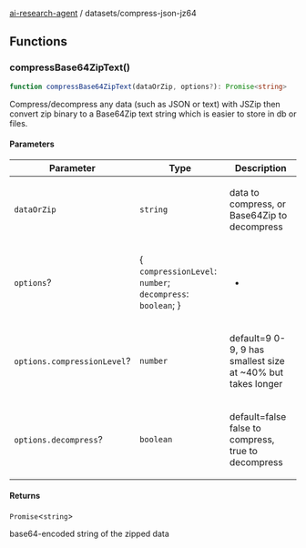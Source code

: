 [ai-research-agent](../index.md) / datasets/compress-json-jz64

## Functions

### compressBase64ZipText()

```ts
function compressBase64ZipText(dataOrZip, options?): Promise<string>
```

Compress/decompress any data (such as JSON or text) with JSZip then 
convert zip binary to a Base64Zip text string which is easier to
 store in db or files.

#### Parameters

<table>
<thead>
<tr>
<th>Parameter</th>
<th>Type</th>
<th>Description</th>
</tr>
</thead>
<tbody>
<tr>
<td>

`dataOrZip`

</td>
<td>

`string`

</td>
<td>

data to compress, or Base64Zip to decompress

</td>
</tr>
<tr>
<td>

`options`?

</td>
<td>

\{ `compressionLevel`: `number`; `decompress`: `boolean`; \}

</td>
<td>

*

</td>
</tr>
<tr>
<td>

`options.compressionLevel`?

</td>
<td>

`number`

</td>
<td>

default=9 0-9, 9 has smallest size  at ~40%  but takes longer

</td>
</tr>
<tr>
<td>

`options.decompress`?

</td>
<td>

`boolean`

</td>
<td>

default=false  false to compress, true to decompress

</td>
</tr>
</tbody>
</table>

#### Returns

`Promise`&lt;`string`&gt;

base64-encoded string of the zipped data
